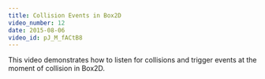 ```yaml
---
title: Collision Events in Box2D
video_number: 12
date: 2015-08-06
video_id: pJ_M_fACtB8
---
```

This video demonstrates how to listen for collisions and trigger events at the moment of collision in Box2D.
